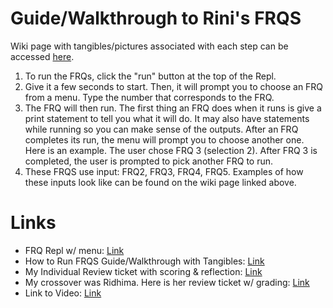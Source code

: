 # Guide/Walkthrough to Rini's FRQS
Wiki page with tangibles/pictures associated with each step can be accessed [here](https://github.com/rkwreck/team_flappy_bird/wiki/Guide-&-Tangibles:-Rini-FRQ-Showing-2-(Week-8)).

1. To run the FRQs, click the "run" button at the top of the Repl.
2. Give it a few seconds to start. Then, it will prompt you to choose an FRQ from a menu. Type the number that corresponds to the FRQ.
3. The FRQ will then run. The first thing an FRQ does when it runs is give a print statement to tell you what it will do. It may also have statements while running so you can make sense of the outputs. After an FRQ completes its run, the menu will prompt you to choose another one. Here is an example. The user chose FRQ 3 (selection 2). After FRQ 3 is completed, the user is prompted to pick another FRQ to run.
4. These FRQS use input: FRQ2, FRQ3, FRQ4, FRQ5. Examples of how these inputs look like can be found on the wiki page linked above.


# Links
* FRQ Repl w/ menu: [Link](https://replit.com/@Rini/FRQWork#Main.java)
* How to Run FRQS Guide/Walkthrough with Tangibles: [Link](https://github.com/rkwreck/team_flappy_bird/wiki/Guide-&-Tangibles:-Rini-FRQ-Showing-2-(Week-8))
* My Individual Review ticket with scoring & reflection: [Link](https://github.com/rkwreck/team_flappy_bird/issues/33)
* My crossover was Ridhima. Here is her review ticket w/ grading: [Link](https://github.com/ridhimainukurti/p1-Valid/issues/42)
* Link to Video: [Link](https://drive.google.com/file/d/1vJjEwqCVj9Q7jTA7I1tJZa-AJGH0NpXj/view?usp=sharing)

